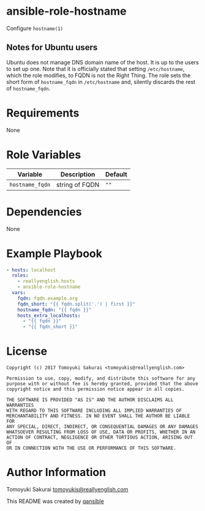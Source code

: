 # ansible-role-hostname

Configure `hostname(1)`

## Notes for Ubuntu users

Ubuntu does not manage DNS domain name of the host. It is up to the users to
set up one. Note that it is officially stated that setting `/etc/hostname`,
which the role modifies, to FQDN is not the Right Thing. The role sets the
short form of `hostname_fqdn` in `/etc/hostname` and, silently discards the
rest of `hostname_fqdn`.

# Requirements

None

# Role Variables

| Variable | Description | Default |
|----------|-------------|---------|
| `hostname_fqdn` | string of FQDN | `""` |

# Dependencies

None

# Example Playbook

```yaml
- hosts: localhost
  roles:
    - reallyenglish.hosts
    - ansible-role-hostname
  vars:
    fqdn: fqdn.example.org
    fqdn_short: "{{ fqdn.split('.') | first }}"
    hostname_fqdn: "{{ fqdn }}"
    hosts_extra_localhosts:
      - "{{ fqdn }}"
      - "{{ fqdn_short }}"
```

# License

```
Copyright (c) 2017 Tomoyuki Sakurai <tomoyukis@reallyenglish.com>

Permission to use, copy, modify, and distribute this software for any
purpose with or without fee is hereby granted, provided that the above
copyright notice and this permission notice appear in all copies.

THE SOFTWARE IS PROVIDED "AS IS" AND THE AUTHOR DISCLAIMS ALL WARRANTIES
WITH REGARD TO THIS SOFTWARE INCLUDING ALL IMPLIED WARRANTIES OF
MERCHANTABILITY AND FITNESS. IN NO EVENT SHALL THE AUTHOR BE LIABLE FOR
ANY SPECIAL, DIRECT, INDIRECT, OR CONSEQUENTIAL DAMAGES OR ANY DAMAGES
WHATSOEVER RESULTING FROM LOSS OF USE, DATA OR PROFITS, WHETHER IN AN
ACTION OF CONTRACT, NEGLIGENCE OR OTHER TORTIOUS ACTION, ARISING OUT OF
OR IN CONNECTION WITH THE USE OR PERFORMANCE OF THIS SOFTWARE.
```

# Author Information

Tomoyuki Sakurai <tomoyukis@reallyenglish.com>

This README was created by [qansible](https://github.com/trombik/qansible)
